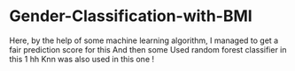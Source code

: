 # Gender-Classification-with-BMI
Here, by the help of some machine learning algorithm,
I managed to get a fair prediction score for this
And then some
Used random forest classifier in this 1
hh
Knn was also used in this one !
